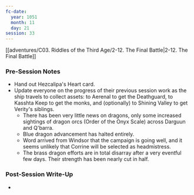 ```yaml
---
fc-date:
  year: 1051
  month: 11
  day: 21
session: 33
---
```

 [[adventures/C03. Riddles of the Third Age/2-12. The Final Battle|2-12. The Final Battle]]

### Pre-Session Notes

* Hand out Hezcalipa's Heart card.
* Update everyone on the progress of their previous session work as the ship travels to collect assets: to Aerenal to get the Deathguard, to Kasshta Keep to get the monks, and (optionally) to Shining Valley to get Verity's siblings.
	* There has been very little news on dragons, only some increased sightings of dragon orcs (Order of the Onyx Scale) across Darguun and Q'barra.
	* Blue dragon advancement has halted entirely.
	* Word arrived from Windsor that the campaign is going well, and it seems unlikely that Corrine will be selected as headmistress.
	* The brass dragon efforts are in total disarray after a very eventful few days. Their strength has been nearly cut in half.

### Post-Session Write-Up

- 
